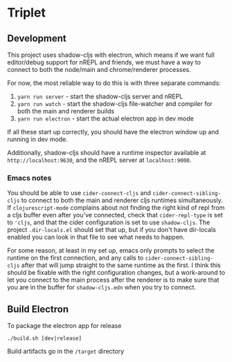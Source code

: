 # Triplet

## Development
This project uses shadow-cljs with electron, which means if we want full
editor/debug support for nREPL and friends, we must have a way to connect to
both the node/main and chrome/renderer processes.

For now, the most reliable way to do this is with three separate commands:

1. `yarn run server` - start the shadow-cljs server and nREPL
2. `yarn run watch` - start the shadow-cljs file-watcher and compiler for both the main and renderer builds
3. `yarn run electron` - start the actual electron app in dev mode

If all these start up correctly, you should have the electron window up and
running in dev mode.

Additionally, shadow-cljs should have a runtime inspector available at
`http://localhost:9630`, and the nREPL server at `localhost:9000`.

### Emacs notes
You should be able to use `cider-connect-cljs` and `cider-connect-sibling-cljs`
to connect to both the main and renderer cljs runtimes simultaneously.  If
`clojurescript-mode` complains about not finding the right kind of repl from a
cljs buffer even after you've connected, check that `cider-repl-type` is set to
`'cljs`, and that the cider configuration is set to use `shadow-cljs`.  The
project `.dir-locals.el` should set that up, but if you don't have dir-locals
enabled you can look in that file to see what needs to happen.

For some reason, at least in my set up, emacs only prompts to select the runtime
on the first connection, and any calls to `cider-connect-sibling-cljs` after
that will jump straight to the same runtime as the first.  I think this should
be fixable with the right configuration changes, but a work-around to let you
connect to the main process after the renderer is to make sure that you are in
the buffer for `shadow-cljs.edn` when you try to connect.


## Build Electron

To package the electron app for release
```
./build.sh [dev|release]
```
Build artifacts go in the `/target` directory
